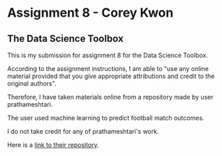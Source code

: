 # Assignment 8 - Corey Kwon
## The Data Science Toolbox

This is my submission for assignment 8 for the Data Science Toolbox.

According to the assignment instructions, I am able to "use any online material provided that you give appropriate attributions and credit to the original authors".

Therefore, I have taken materials online from a repository made by user prathameshtari.

The user used machine learning to predict football match outcomes. 

I do not take credit for any of prathameshtari's work. 

Here is a [link to their repository](https://github.com/prathameshtari/Predicting-Football-Match-Outcome-using-Machine-Learning).